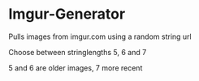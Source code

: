 # Imgur-Generator
Pulls images from imgur.com using a random string url

Choose between stringlengths 5, 6 and 7

5 and 6 are older images, 7 more recent
